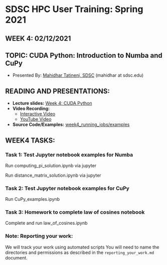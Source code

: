 # SDSC HPC User Training: Spring 2021

## WEEK 4: 02/12/2021

## TOPIC: CUDA Python: Introduction to Numba and CuPy

* Presented By: [Mahidhar Tatineni, SDSC](https://www.sdsc.edu/research/researcher_spotlight/tatineni_mahidhar.html)  (mahidhar at sdsc.edu)

## READING AND PRESENTATIONS:

* **Lecture slides:** [Week 4: CUDA Python](https://github.com/sdsc-hpc-training-org/hpc-training-2021/blob/main/week4_cuda_python/SDSC_HPC_Training_CUDA_Python.pdf)
* **Video Recording:** 
   * [Interactive Video](https://education.sdsc.edu/training/hpc_user_training_2021/week4)
   * [YouTube Video](https://www.youtube.com/watch?v=1nMFCl0-ebo)
* **Source Code/Examples:** [week4_running_jobs/examples](https://github.com/sdsc-hpc-training-org/hpc-training-2021/blob/main/week4_cuda_python/examples)

## WEEK4 TASKS:

### Task 1: Test Jupyter notebook examples for Numba 
Run computing_pi_solution.ipynb via jupyter 

Run distance_matrix_solution.ipynb via jupyter

### Task 2: Test Jupyter notebook examples for CuPy
Run CuPy_examples.ipynb

### Task 3: Homework to complete law of cosines notebook
Complete and run law_of_cosines.ipynb


### Note: Reporting your work:
We will track your work using automated scripts
You will need to name the directories and permissions as described in the ``reporting_your_work.md`` document.
